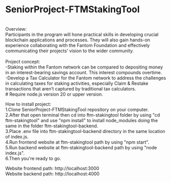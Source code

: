 # SeniorProject-FTMStakingTool
<br />
Overview:<br />
Participants in the program will hone practical skills in developing crucial blockchain applications and processes. They will also gain hands-on experience collaborating with the Fantom Foundation and effectively communicating their projects’ vision to the wider community.<br />
<br />
Project concept:<br />
-Staking within the Fantom network can be compared to depositing money in an interest-bearing savings account. This interest compounds overtime.<br />
-Develop a Tax Calculator for the Fantom network to address the challenges in calculating taxes for staking activities, especially Claim & Restake transactions that aren’t captured by traditional tax calculators.<br />
# Require node.js version 20 or upper version. <br />

How to install project:<br />
1.Clone SeniorProject-FTMStakingTool repository on your computer.<br />
2.After that open terminal then cd into ftm-stakingtool folder by using "cd ftm-stakingtool" and use "npm install" to install node_modules doing the same in the folder ftm-stakingtool-backend.<br />
3.Place .env file into ftm-stakingtool-backend directory in the same location of index.js.<br />
4.Run frontend website at ftm-stakingtool path by using "npm start".<br />
5.Run backend website at ftm-stakingtool-backend path by using "node index.js".<br />
6.Then you're ready to go.<br />

Website frontend path: http://localhost:3000<br />
Website backend path: http://localhost:4000<br />
